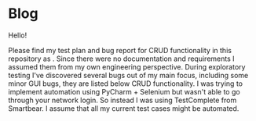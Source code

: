 # Blog

Hello!

Please find my test plan and bug report for CRUD functionality in this repository as . Since there were no documentation and requirements I assumed them from my own engineering perspective.
During exploratory testing I've discovered several bugs out of my main focus, including some minor GUI bugs, they are listed below CRUD functionality.
I was trying to implement automation using PyCharm + Selenium but wasn't able to go through your network login. So instead I was using TestComplete from Smartbear.
I assume that all my current test cases might be automated.
